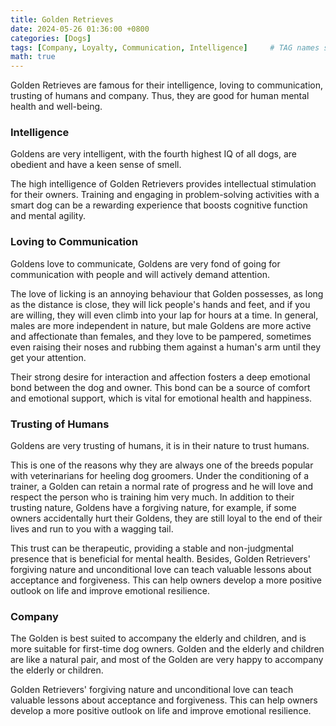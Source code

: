 ```yaml
---
title: Golden Retrieves
date: 2024-05-26 01:36:00 +0800
categories: [Dogs]
tags: [Company, Loyalty, Communication, Intelligence]     # TAG names should always be lowercase
math: true
---
```


Golden Retrieves are famous for their intelligence, loving to communication, trusting of humans and company. Thus, they are good for human mental health and well-being.

### Intelligence

Goldens are very intelligent, with the fourth highest IQ of all dogs, are obedient and have a keen sense of smell.

The high intelligence of Golden Retrievers provides intellectual stimulation for their owners. Training and engaging in problem-solving activities with a smart dog can be a rewarding experience that boosts cognitive function and mental agility.

### Loving to Communication

Goldens love to communicate, Goldens are very fond of going for communication with people and will actively demand attention. 

The love of licking is an annoying behaviour that Golden possesses, as long as the distance is close, they will lick people's hands and feet, and if you are willing, they will even climb into your lap for hours at a time. In general, males are more independent in nature, but male Goldens are more active and affectionate than females, and they love to be pampered, sometimes even raising their noses and rubbing them against a human's arm until they get your attention.

Their strong desire for interaction and affection fosters a deep emotional bond between the dog and owner. This bond can be a source of comfort and emotional support, which is vital for emotional health and happiness.

### Trusting of Humans

Goldens are very trusting of humans, it is in their nature to trust humans. 

This is one of the reasons why they are always one of the breeds popular with veterinarians for heeling dog groomers. Under the conditioning of a trainer, a Golden can retain a normal rate of progress and he will love and respect the person who is training him very much. In addition to their trusting nature, Goldens have a forgiving nature, for example, if some owners accidentally hurt their Goldens, they are still loyal to the end of their lives and run to you with a wagging tail.

This trust can be therapeutic, providing a stable and non-judgmental presence that is beneficial for mental health. Besides, Golden Retrievers' forgiving nature and unconditional love can teach valuable lessons about acceptance and forgiveness. This can help owners develop a more positive outlook on life and improve emotional resilience.

### Company

The Golden is best suited to accompany the elderly and children, and is more suitable for first-time dog owners. Golden and the elderly and children are like a natural pair, and most of the Golden are very happy to accompany the elderly or children.

Golden Retrievers' forgiving nature and unconditional love can teach valuable lessons about acceptance and forgiveness. This can help owners develop a more positive outlook on life and improve emotional resilience.